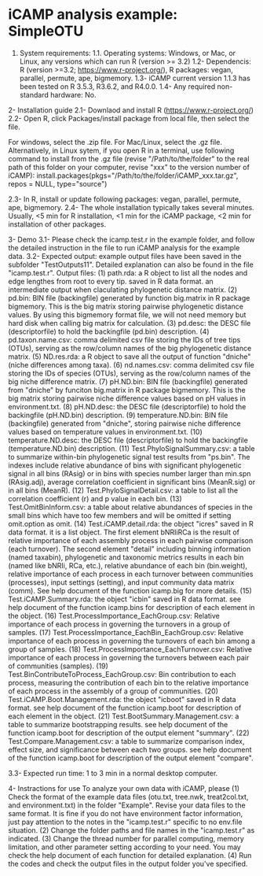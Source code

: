 # iCAMP analysis example: SimpleOTU

1. System requirements:
1.1. Operating systems: Windows, or Mac, or Linux, any versions which can run R (version >= 3.2)
1.2- Dependencis: R (version >=3.2; https://www.r-project.org/), R packages: vegan, parallel, permute, ape, bigmemory.
1.3- iCAMP current version 1.1.3 has been tested on R 3.5.3, R3.6.2, and R4.0.0. 
1.4- Any required non-standard hardware: No.

2- Installation guide
2.1- Downlaod and install R (https://www.r-project.org/)
2.2- Open R, click Packages/install package from local file, then select the file.

For windows, select the .zip file. For Mac/Linux, select the .gz file.
Alternatively, in Linux sytem, if you open R in a terminal, use following command to install from the .gz file (revise "/Path/to/the/folder" to the real path of this folder on your computer, revise "xxx" to the version number of iCAMP):
install.packages(pkgs="/Path/to/the/folder/iCAMP_xxx.tar.gz", repos = NULL, type="source")

2.3- In R, install or update following packages:
vegan, parallel, permute, ape, bigmemory.
2.4- The whole installation typically takes several minutes. Usually, <5 min for R installation, <1 min for the iCAMP package, <2 min for installation of other packages.

3- Demo
3.1- Please check the icamp.test.r in the example folder, and follow the detailed instruction in the file to run iCAMP analysis for the example data.
3.2- Expected output: example output files have been saved in the subfolder "TestOutputs11". Detailed explanation can also be found in the file "icamp.test.r".
Output files:
(1) path.rda: a R object to list all the nodes and  edge lengthes from root to every tip. saved in R data format. an intermediate output when claculating phylogenetic distance matrix.
(2) pd.bin: BIN file (backingfile) generated by function big.matrix in R package bigmemory. This is the big matrix storing pairwise phylogenetic distance values. By using this bigmemory format file, we will not need memory but hard disk when calling big matrix for calculation.
(3) pd.desc: the DESC file (descriptorfile) to hold the backingfile (pd.bin) description.
(4) pd.taxon.name.csv: comma delimited csv file storing the IDs of tree tips (OTUs), serving as the row/column names of the big phylogenetic distance matrix.
(5) ND.res.rda: a R object to save all the output of function "dniche" (niche differences among taxa). 
(6) nd.names.csv: comma delimited csv file storing the IDs of species (OTUs), serving as the row/column names of the big niche difference matrix.
(7) pH.ND.bin: BIN file (backingfile) generated from "dniche" by funciton big.matrix in R package bigmemory. This is the big matrix storing pairwise niche difference values based on pH values in environment.txt.
(8) pH.ND.desc: the DESC file (descriptorfile) to hold the backingfile (pH.ND.bin) description.
(9) temperature.ND.bin: BIN file (backingfile) generated from "dniche", storing pairwise niche difference values based on temperature values in environment.txt.
(10) temperature.ND.desc: the DESC file (descriptorfile) to hold the backingfile (temperature.ND.bin) description.
(11) Test.PhyloSignalSummary.csv: a table to summarize within-bin phylogenetic signal test results from "ps.bin". The indexes include relative abundance of bins with significant phylogenetic signal in all bins (RAsig) or in bins with species number larger than min.spn (RAsig.adj), average correlation coefficient in significant bins (MeanR.sig) or in all bins (MeanR).
(12) Test.PhyloSignalDetail.csv: a table to list all the correlation coefficient (r) and p value in each bin.
(13) Test.OmitBinInform.csv: a table about relative abundances of species in the small bins which have too few members and will be omitted if setting omit.option as omit.
(14) Test.iCAMP.detail.rda: the object "icres" saved in R data format. it is a list object. The first element bNRIiRCa is the result of relative importance of each assembly process in each pairwise comparison (each turnover). The second element "detail" including binning information (named taxabin), phylogenetic and taxonomic metrics results in each bin (named like bNRIi, RCa, etc.), relative abundance of each bin (bin.weight), relative importance of each process in each turnover between communities (processes), input settings (setting), and input community data matrix (comm). See help document of the function icamp.big for more details.
(15) Test.iCAMP.Summary.rda: the object "icbin" saved in R data format. see help document of the function icamp.bins for description of each element in the object.
(16) Test.ProcessImportance_EachGroup.csv: Relative importance of each process in governing the turnovers in a group of samples.
(17) Test.ProcessImportance_EachBin_EachGroup.csv: Relative importance of each process in governing the turnovers of each bin among a group of samples.
(18) Test.ProcessImportance_EachTurnover.csv: Relative importance of each process in governing the turnovers between each pair of communities (samples).
(19) Test.BinContributeToProcess_EachGroup.csv: Bin contribution to each process, measuring the contribution of each bin to the relative importance of each process in the assembly of a group of communities.
(20) Test.iCAMP.Boot.Management.rda: the object "icboot" saved in R data format. see help document of the function icamp.boot for description of each element in the object.
(21) Test.BootSummary.Management.csv: a table to summarize bootstrapping results. see help document of the function icamp.boot for description of the output element "summary".
(22) Test.Compare.Management.csv: a table to summarize comparison index, effect size, and significance between each two groups. see help document of the function icamp.boot for description of the output element "compare".

3.3- Expected run time: 1 to 3 min in a normal desktop computer.

4- Instractions for use
To analyze your own data with iCAMP, please
(1) Check the format of the example data files (otu.txt, tree.nwk, treat2col.txt, and environment.txt) in the folder "Example". Revise your data files to the same format. It is fine if you do not have environment factor information, just pay attention to the notes in the "icamp.test.r" specific to no env.file situation.
(2) Change the folder paths and file names in the "icamp.test.r" as indicated. 
(3) Change the thread number for parallel computing, memory limitation, and other parameter setting according to your need. You may check the help document of each function for detailed explanation.
(4) Run the codes and check the output files in the output folder you've specified.
